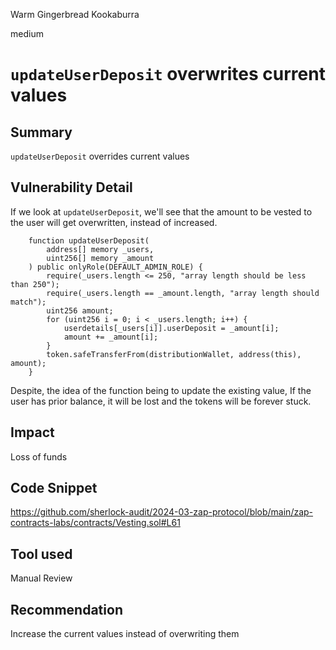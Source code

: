 Warm Gingerbread Kookaburra

medium

# `updateUserDeposit` overwrites current values

## Summary
`updateUserDeposit` overrides current values 

## Vulnerability Detail
If we look at `updateUserDeposit`, we'll see that the amount to be vested to the user will get overwritten, instead of increased. 
```solidity
    function updateUserDeposit(
        address[] memory _users,
        uint256[] memory _amount
    ) public onlyRole(DEFAULT_ADMIN_ROLE) {
        require(_users.length <= 250, "array length should be less than 250");
        require(_users.length == _amount.length, "array length should match");
        uint256 amount;
        for (uint256 i = 0; i < _users.length; i++) {
            userdetails[_users[i]].userDeposit = _amount[i];
            amount += _amount[i];
        }
        token.safeTransferFrom(distributionWallet, address(this), amount);
    }
```
Despite, the idea of the function being to update the existing value, If the user has prior balance, it will be lost and the tokens will be forever stuck. 

## Impact
Loss of funds

## Code Snippet
https://github.com/sherlock-audit/2024-03-zap-protocol/blob/main/zap-contracts-labs/contracts/Vesting.sol#L61

## Tool used

Manual Review

## Recommendation
Increase the current values instead of overwriting them

